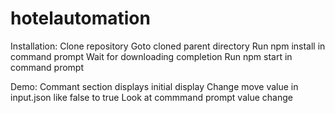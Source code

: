 # hotelautomation
Installation:
Clone repository
Goto cloned parent directory
Run npm install in command prompt
Wait for downloading completion
Run npm start in command prompt

Demo:
Commant section displays initial display
Change move value in input.json like false to true
Look at commmand prompt value change

